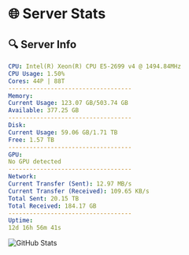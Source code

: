 # 🌐 Server Stats
## 🔍 Server Info
```yaml
CPU: Intel(R) Xeon(R) CPU E5-2699 v4 @ 1494.84MHz
CPU Usage: 1.50%
Cores: 44P | 88T
-----------------------------------
Memory:
Current Usage: 123.07 GB/503.74 GB
Available: 377.25 GB
-----------------------------------
Disk:
Current Usage: 59.06 GB/1.71 TB
Free: 1.57 TB
-----------------------------------
GPU:
No GPU detected
-----------------------------------
Network:
Current Transfer (Sent): 12.97 MB/s
Current Transfer (Received): 109.65 KB/s
Total Sent: 20.15 TB
Total Received: 184.17 GB
-----------------------------------
Uptime:
12d 16h 56m 41s
```
![GitHub Stats](https://img.shields.io/badge/Updated-2025-03-20_14:19:30-blue)